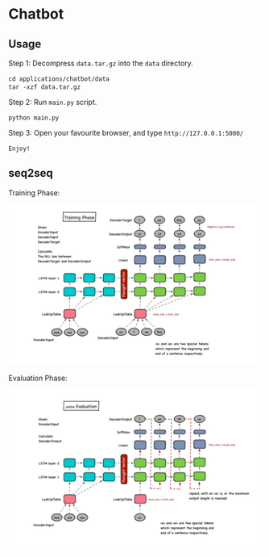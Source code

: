 
# Chatbot


## Usage

Step 1: Decompress ``data.tar.gz`` into the ``data`` directory.

    cd applications/chatbot/data
    tar -xzf data.tar.gz

Step 2: Run ``main.py`` script.
    
    python main.py


Step 3: Open your favourite browser, and type ``http://127.0.0.1:5000/``

    Enjoy!


## seq2seq

Training Phase:

![training](chatbot/pics/Training.jpg)


Evaluation Phase:

![Evaluation](chatbot/pics/Eval.jpg)




 